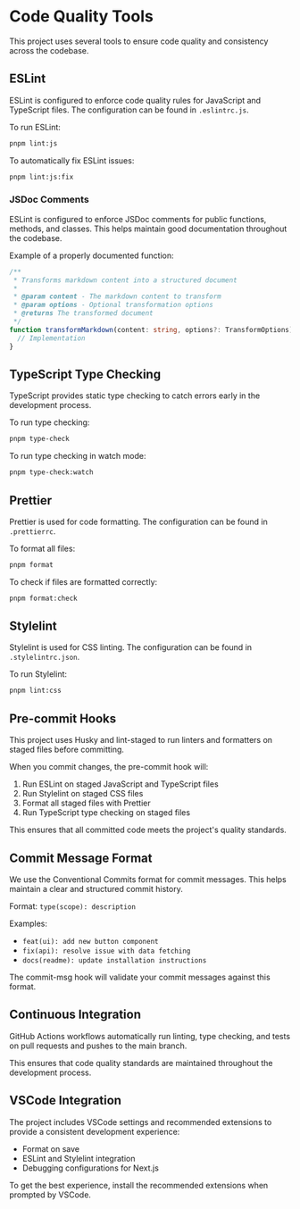 # Code Quality Tools

This project uses several tools to ensure code quality and consistency across the codebase.

## ESLint

ESLint is configured to enforce code quality rules for JavaScript and TypeScript files. The configuration can be found in `.eslintrc.js`.

To run ESLint:

```bash
pnpm lint:js
```

To automatically fix ESLint issues:

```bash
pnpm lint:js:fix
```

### JSDoc Comments

ESLint is configured to enforce JSDoc comments for public functions, methods, and classes. This helps maintain good documentation throughout the codebase.

Example of a properly documented function:

```typescript
/**
 * Transforms markdown content into a structured document
 *
 * @param content - The markdown content to transform
 * @param options - Optional transformation options
 * @returns The transformed document
 */
function transformMarkdown(content: string, options?: TransformOptions): Document {
  // Implementation
}
```

## TypeScript Type Checking

TypeScript provides static type checking to catch errors early in the development process.

To run type checking:

```bash
pnpm type-check
```

To run type checking in watch mode:

```bash
pnpm type-check:watch
```

## Prettier

Prettier is used for code formatting. The configuration can be found in `.prettierrc`.

To format all files:

```bash
pnpm format
```

To check if files are formatted correctly:

```bash
pnpm format:check
```

## Stylelint

Stylelint is used for CSS linting. The configuration can be found in `.stylelintrc.json`.

To run Stylelint:

```bash
pnpm lint:css
```

## Pre-commit Hooks

This project uses Husky and lint-staged to run linters and formatters on staged files before committing.

When you commit changes, the pre-commit hook will:

1. Run ESLint on staged JavaScript and TypeScript files
2. Run Stylelint on staged CSS files
3. Format all staged files with Prettier
4. Run TypeScript type checking on staged files

This ensures that all committed code meets the project's quality standards.

## Commit Message Format

We use the Conventional Commits format for commit messages. This helps maintain a clear and structured commit history.

Format: `type(scope): description`

Examples:

- `feat(ui): add new button component`
- `fix(api): resolve issue with data fetching`
- `docs(readme): update installation instructions`

The commit-msg hook will validate your commit messages against this format.

## Continuous Integration

GitHub Actions workflows automatically run linting, type checking, and tests on pull requests and pushes to the main branch.

This ensures that code quality standards are maintained throughout the development process.

## VSCode Integration

The project includes VSCode settings and recommended extensions to provide a consistent development experience:

- Format on save
- ESLint and Stylelint integration
- Debugging configurations for Next.js

To get the best experience, install the recommended extensions when prompted by VSCode.
